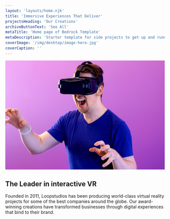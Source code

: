 ```yaml
---
layout: 'layouts/home.njk'
title: 'Immersive Experiences That Deliver'
projectsHeading: 'Our Creations'
archiveButtonText: 'See All'
metaTitle: 'Home page of Bedrock Template'
metaDescription: 'Starter template for side projects to get up and running fast'
coverImage: '/img/desktop/image-hero.jpg'
coverCaption: ''
---
```


![Image of interactive VR](/img/desktop/image-interactive.jpg)

## The Leader in interactive VR

Founded in 2011, Loopstudios has been producing world-class virtual reality projects for some of the best companies around the globe. Our award-winning creations have transformed businesses through digital experiences that bind to their brand.
